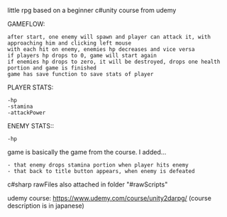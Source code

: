 
little rpg based on a beginner c#unity course from udemy



GAMEFLOW:

    after start, one enemy will spawn and player can attack it, with approaching him and clicking left mouse
    with each hit on enemy, enemies hp decreases and vice versa
    if players hp drops to 0, game will start again
    if enemies hp drops to zero, it will be destroyed, drops one health portion and game is finished
    game has save function to save stats of player


PLAYER STATS:

    -hp
    -stamina
    -attackPower


ENEMY STATS::

    -hp



game is basically the game from the course. I added...

    - that enemy drops stamina portion when player hits enemy
    - that back to title button appears, when enemy is defeated 


c#sharp rawFiles also attached in folder "#rawScripts"



udemy course: https://www.udemy.com/course/unity2darpg/
(course description is in japanese)




